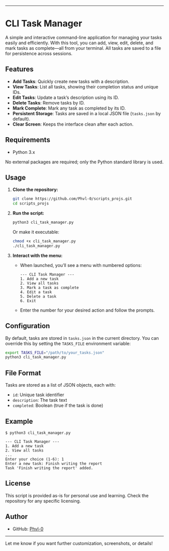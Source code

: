 
---

# CLI Task Manager

A simple and interactive command-line application for managing your tasks easily and efficiently. With this tool, you can add, view, edit, delete, and mark tasks as complete—all from your terminal. All tasks are saved to a file for persistence across sessions.

## Features

- **Add Tasks**: Quickly create new tasks with a description.
- **View Tasks**: List all tasks, showing their completion status and unique IDs.
- **Edit Tasks**: Update a task’s description using its ID.
- **Delete Tasks**: Remove tasks by ID.
- **Mark Complete**: Mark any task as completed by its ID.
- **Persistent Storage**: Tasks are saved in a local JSON file (`tasks.json` by default).
- **Clear Screen**: Keeps the interface clean after each action.

## Requirements

- Python 3.x

No external packages are required; only the Python standard library is used.

## Usage

1. **Clone the repository:**
   ```bash
   git clone https://github.com/Phvl-0/scripts_projs.git
   cd scripts_projs
   ```

2. **Run the script:**
   ```bash
   python3 cli_task_manager.py
   ```
   Or make it executable:
   ```bash
   chmod +x cli_task_manager.py
   ./cli_task_manager.py
   ```

3. **Interact with the menu:**
   - When launched, you’ll see a menu with numbered options:
     ```
     --- CLI Task Manager ---
     1. Add a new task
     2. View all tasks
     3. Mark a task as complete
     4. Edit a task
     5. Delete a task
     6. Exit
     ```
   - Enter the number for your desired action and follow the prompts.

## Configuration

By default, tasks are stored in `tasks.json` in the current directory. You can override this by setting the `TASKS_FILE` environment variable:

```bash
export TASKS_FILE="/path/to/your_tasks.json"
python3 cli_task_manager.py
```

## File Format

Tasks are stored as a list of JSON objects, each with:
- `id`: Unique task identifier
- `description`: The task text
- `completed`: Boolean (true if the task is done)

## Example

```
$ python3 cli_task_manager.py

--- CLI Task Manager ---
1. Add a new task
2. View all tasks
...
Enter your choice (1-6): 1
Enter a new task: Finish writing the report
Task 'Finish writing the report' added.
```

## License

This script is provided as-is for personal use and learning. Check the repository for any specific licensing.

## Author

- GitHub: [Phvl-0](https://github.com/Phvl-0)

---

Let me know if you want further customization, screenshots, or details!
